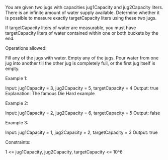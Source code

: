 You are given two jugs with capacities jug1Capacity and jug2Capacity liters.
There is an infinite amount of water supply available. Determine whether it
is possible to measure exactly targetCapacity liters using these two jugs.

If targetCapacity liters of water are measurable, you must have
targetCapacity liters of water contained within one or both buckets by the
end.

Operations allowed:


Fill any of the jugs with water.
Empty any of the jugs.
Pour water from one jug into another till the other jug is completely full,
or the first jug itself is empty.



Example 1:


Input: jug1Capacity = 3, jug2Capacity = 5, targetCapacity = 4
Output: true
Explanation: The famous Die Hard example 


Example 2:


Input: jug1Capacity = 2, jug2Capacity = 6, targetCapacity = 5
Output: false


Example 3:


Input: jug1Capacity = 1, jug2Capacity = 2, targetCapacity = 3
Output: true



Constraints:


1 <= jug1Capacity, jug2Capacity, targetCapacity <= 10^6




